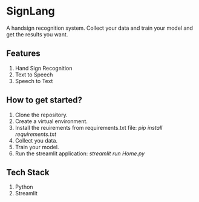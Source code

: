 # SignLang
A handsign recognition system. Collect your data and train your model and get the results you want.

## Features
1. Hand Sign Recognition
2. Text to Speech
3. Speech to Text

## How to get started?
1. Clone the repository.
2. Create a virtual environment.
3. Install the reuirements from requirements.txt file: *pip install requirements.txt*
4. Collect you data.
5. Train your model.
6. Run the streamlit application: *streamlit run Home.py*

## Tech Stack
1. Python
2. Streamlit
